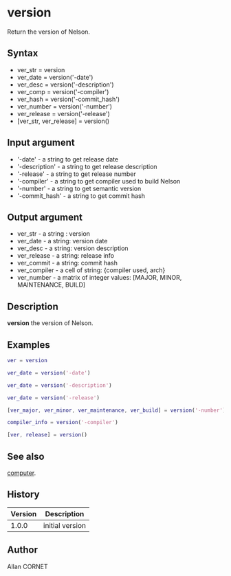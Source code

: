 # version

Return the version of Nelson.

## Syntax

- ver_str = version
- ver_date = version('-date')
- ver_desc = version('-description')
- ver_comp = version('-compiler')
- ver_hash = version('-commit_hash')
- ver_number = version('-number')
- ver_release = version('-release')
- [ver_str, ver_release] = version()

## Input argument

- '-date' - a string to get release date
- '-description' - a string to get release description
- '-release' - a string to get release number
- '-compiler' - a string to get compiler used to build Nelson
- '-number' - a string to get semantic version
- '-commit_hash' - a string to get commit hash

## Output argument

- ver_str - a string : version
- ver_date - a string: version date
- ver_desc - a string: version description
- ver_release - a string: release info
- ver_commit - a string: commit hash
- ver_compiler - a cell of string: {compiler used, arch}
- ver_number - a matrix of integer values: [MAJOR, MINOR, MAINTENANCE, BUILD]

## Description

  <p><b>version</b> the version of Nelson.</p>

## Examples

```matlab
ver = version
```

```matlab
ver_date = version('-date')
```

```matlab
ver_date = version('-description')
```

```matlab
ver_date = version('-release')
```

```matlab
[ver_major, ver_minor, ver_maintenance, ver_build] = version('-number')
```

```matlab
compiler_info = version('-compiler')
```

```matlab
[ver, release] = version()
```

## See also

[computer](../os_functions/computer.md).

## History

| Version | Description     |
| ------- | --------------- |
| 1.0.0   | initial version |

## Author

Allan CORNET

